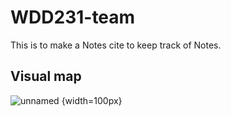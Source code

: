 # WDD231-team
This is to make a Notes cite to keep track of Notes.
## Visual map
![unnamed](https://github.com/user-attachments/assets/cc81bb7b-ae7a-46db-a934-7e117b874e5a) {width=100px}
